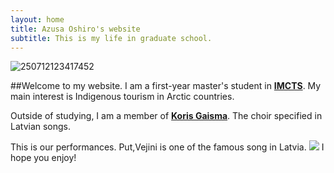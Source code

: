 ```yaml
---
layout: home
title: Azusa Oshiro's website
subtitle: This is my life in graduate school.
---
```

![250712123417452](https://github.com/user-attachments/assets/08dfc14f-5d19-41dd-9523-2e2645fc9af9)

##Welcome to my website.
I am a first-year master's student in [**IMCTS**](https://www.imc.hokudai.ac.jp/).
My main interest is Indigenous tourism in Arctic countries.

Outside of studying, I am a member of [**Koris Gaisma**](https://koris-gaisma.com/). The choir specified in Latvian songs.

This is our performances. Put,Vejini is one of the famous song in Latvia.
[![](https://img.youtube.com/vi/IaFy5B1cHdY/0.jpg)](https://www.youtube.com/watch?v=IaFy5B1cHdY)
I hope you enjoy!

